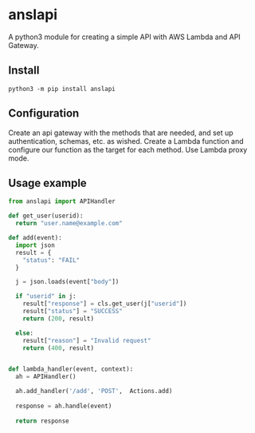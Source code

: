 # anslapi

A python3 module for creating a simple API with AWS Lambda and API Gateway.

## Install

```shell
python3 -m pip install anslapi
```

## Configuration

Create an api gateway with the methods that are needed, and set up authentication, schemas, etc. as wished. Create a Lambda function and configure our function as the target for each method. Use Lambda proxy mode.

## Usage example

```python
from anslapi import APIHandler

def get_user(userid):
  return "user.name@example.com"

def add(event):
  import json
  result = { 
    "status": "FAIL"
  }

  j = json.loads(event["body"])

  if "userid" in j:
    result["response"] = cls.get_user(j["userid"])
    result["status"] = "SUCCESS"
    return (200, result)

  else:
    result["reason"] = "Invalid request"
    return (400, result)  


def lambda_handler(event, context):
  ah = APIHandler()

  ah.add_handler('/add', 'POST',  Actions.add)
  
  response = ah.handle(event)
    
  return response

```
